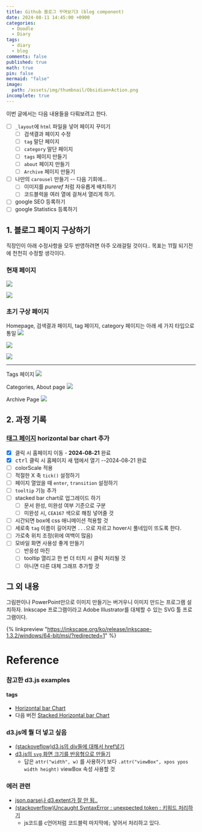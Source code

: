 ```yaml
---
title: Github 블로그 꾸며보기3 (blog component)
date: 2024-08-11 14:45:00 +0900
categories:
  - Doodle
  - Diary
tags:
  - diary
  - blog
comments: false
published: true
math: true
pin: false
mermaid: "false"
image:
  path: /assets/img/thumbnail/Obsidian+Action.png
incomplete: true
---
```

이번 글에서는 다음 내용들을 다뤄보려고 한다.

- [ ] `_layout`에 `html` 파일을 넣어 페이지 꾸미기
	- [ ] 검색결과 페이지 수정
	- [ ] `tag` 말단 페이지
	- [ ] `category` 말단 페이지
	- [ ] `tags` 페이지 만들기
	- [ ] `about` 페이지 만들기
	- [ ] `Archive` 페이지 만들기
- [ ] 나만의 `carousel` 만들기 -- 다음 기회에...
	- [ ] 이미지를 *pureref* 처럼 자유롭게 배치하기
	- [ ] 코드블럭을 여러 열에 걸쳐서 열리게 하기.
- [ ] google SEO 등록하기
- [ ] google Statistics 등록하기

## 1. 블로그 페이지 구상하기
직장인이 아래 수정사항을 모두 반영하려면 아주 오래걸릴 것이다.. 목표는 11월 되기전에 천천히 수정할 생각이다.

### 현재 페이지
![](/assets/img/res/Pasted%20image%2020240818024544.png)

![](/assets/img/res/Pasted%20image%2020240818024558.png)

### 초기 구상 페이지
Homepage, 검색결과 페이지, tag 페이지, category 페이지는 아래 세 가지 타입으로 통일
![](/assets/img/res/Pasted%20image%2020240818024611.png)

![](/assets/img/res/Pasted%20image%2020240818024619.png)

![](/assets/img/res/Pasted%20image%2020240818024628.png)

---
Tags 페이지
![](/assets/img/res/Pasted%20image%2020240818024743.png)

Categories, About page
![](/assets/img/res/Pasted%20image%2020240818024759.png)

Archive Page
![](/assets/img/res/Pasted%20image%2020240818024822.png)


## 2. 과정 기록
### [태그 페이지](/tags/) horizontal bar chart 추가
- [x] 클릭 시 홈페이지 이동 - **2024-08-21** 완료
- [x] <kbd>ctrl</kbd> 클릭 시 홈페이지 새 탭에서 열기 --2024-08-21 완료
- [ ] colorScale 적용
- [ ] 적절한 X 축 `tick()` 설정하기
- [ ] 페이지 열었을 때 `enter`, `transition` 설정하기
- [ ] `tooltip` 기능 추가
- [ ] stacked bar chart로 업그레이드 하기
	- [ ] 문서 완성, 미완성 여부 기준으로 구분
	- [ ] 미완성 시, `CEA167` 색으로 해칭 넣어줄 것
- [ ] 시간되면 box에 css 애니메이션 적용할 것
- [ ] 세로축 `tag` 이름이 길어지면 `...`으로 자르고 hover시 풀네임이 뜨도록 한다. 
- [ ] 가로축 위치 조정(위에 여백이 많음)
- [ ] 모바일 화면 사용성 좋게 만들기
	- [ ] 반응성 마진
	- [ ] tooltip 열리고 한 번 더 터치 시 클릭 처리될 것
	- [ ] 아니면 다른 대체 그래프 추가할 것

## 그 외 내용
그림판이나 PowerPoint만으로 이미지 만들기는 버거우니 이미지 만드는 프로그램 설치하자. Inkscape 프로그램이라고 Adobe Illustrator를 대체할 수 있는 SVG 툴 프로그램이다.

{% linkpreview "https://inkscape.org/ko/release/inkscape-1.3.2/windows/64-bit/msi/?redirected=1" %}

# Reference


### 참고한 d3.js examples
#### tags
- [Horizontal bar Chart](https://observablehq.com/@d3/horizontal-bar-chart/2?intent=fork)
- 다음 버전 [Stacked Horizontal bar Chart](https://observablehq.com/@d3/stacked-horizontal-bar-chart/2?intent=fork)

### d3.js에 뭘 더 넣고 싶음
- [(stackoveflow)d3.js의 div들에 대해서 href넣기](https://stackoverflow.com/questions/18958542/how-to-give-href-to-d3js-text-element)
- [d3.js의 `svg` 화면 크기를 반응형으로 만들기](https://medium.com/@louisemoxy/a-simple-way-to-make-d3-js-charts-svgs-responsive-7afb04bc2e4b)
	- 답은 `attr("width", w)` 를 사용하기 보다 `.attr("viewBox", xpos ypos width height)` viewBox 속성 사용할 것

### 에러 관련
- [json.parse나 d3.extent가 잘 안 됨..](https://stackoverflow.com/questions/64876696/d3-extent-throws-typeerror-values-is-not-iterable)
- [(stackoverflow)Uncaught SyntaxError : unexpected token : 키워드 처리하기](https://stackoverflow.com/questions/57060528/syntaxerror-unexpected-token-const)
	- js코드를 c언어처럼 코드블럭 마지막에`;` 넣어서 처리하고 있다.

